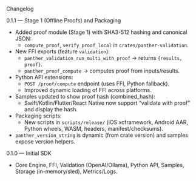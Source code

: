 Changelog

0.1.1 — Stage 1 (Offline Proofs) and Packaging
- Added proof module (Stage 1) with SHA3-512 hashing and canonical JSON:
  - `compute_proof`, `verify_proof_local` in `crates/panther-validation`.
- New FFI exports (feature `validation`):
  - `panther_validation_run_multi_with_proof` → returns `{results, proof}`.
  - `panther_proof_compute` → computes proof from inputs/results.
- Python API extensions:
  - `POST /proof/compute` endpoint (uses FFI, Python fallback).
  - Improved dynamic loading of FFI across platforms.
- Samples updated to show proof hash (combined_hash):
  - Swift/Kotlin/Flutter/React Native now support “validate with proof” and display the hash.
- Packaging scripts:
  - New scripts in `scripts/release/` (iOS xcframework, Android AAR, Python wheels, WASM, headers, manifest/checksums).
- `panther_version_string` is dynamic (from crate version) and samples expose version helpers.

0.1.0 — Initial SDK
- Core Engine, FFI, Validation (OpenAI/Ollama), Python API, Samples, Storage (in-memory/sled), Metrics/Logs.
